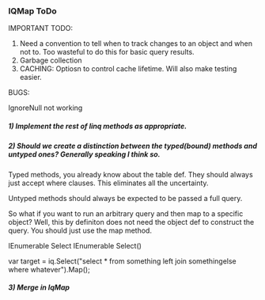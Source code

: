﻿
### IQMap ToDo

IMPORTANT TODO:

1) Need a convention to tell when to track changes to an object and when not to. Too wasteful to do this
for basic query results.
2) Garbage collection
3) CACHING: Optiosn to control cache lifetime. Will also make testing easier.

BUGS:

IgnoreNull not working

##### 1) Implement the rest of linq methods as appropriate.
##### 2) Should we create a distinction between the typed(bound) methods and untyped ones? Generally speaking I think so.

Typed methods, you already know about the table def. They should always just accept where clauses. This eliminates all the uncertainty.

Untyped methods should always be expected to be passed a full query.

So what if you want to run an arbitrary query and then map to a specific object? Well, this by definiton does not need the object def to construct the query. 
You should just use the map method.

   
   IEnumerable<dynamic>   Select
   IEnumerable<T>         Select<T>()


var target = iq.Select("select * from something left join somethingelse where whatever").Map();



##### 3) Merge in IqMap
##### 